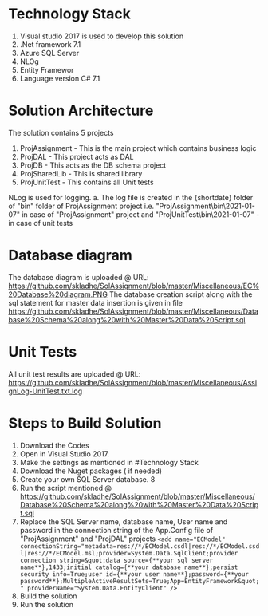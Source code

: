 

# Technology Stack
 1. Visual studio 2017 is used to develop this solution
 2. .Net framework 7.1
 3. Azure SQL Server 
 4. NLOg
 5. Entity Framewor
 6. Language version C# 7.1
 
# Solution Architecture
The solution contains 5 projects
1. ProjAssignment  - This is the main project which contains business logic
2. ProjDAL - This project acts as DAL
3. ProjDB - This acts as the DB schema project
4. ProjSharedLib - This is shared library
5. ProjUnitTest - This contains all Unit tests

NLog is used for logging. 
   a. The log file is created in the {shortdate} folder of "bin" folder of ProjAssignment project i.e. "ProjAssignment\bin\2021-01-07" in case of "ProjAssignment" project and 
   "ProjUnitTest\bin\2021-01-07" - in case of unit tests

# Database diagram
  The database diagram is uploaded @ URL:  https://github.com/skladhe/SolAssignment/blob/master/Miscellaneous/EC%20Database%20diagram.PNG
  The database creation script along with the sql statement for master data insertion is given in file https://github.com/skladhe/SolAssignment/blob/master/Miscellaneous/Database%20Schema%20along%20with%20Master%20Data%20Script.sql
# Unit Tests
All unit test results are uploaded @ URL: https://github.com/skladhe/SolAssignment/blob/master/Miscellaneous/AssignLog-UnitTest.txt.log
# Steps to Build Solution
1. Download the Codes
2. Open in Visual Studio 2017. 
3. Make the settings as mentioned in #Technology Stack
4. Download the Nuget packages ( if needed)
5. Create your own SQL Server database. 8
6. Run the script mentioned @ https://github.com/skladhe/SolAssignment/blob/master/Miscellaneous/Database%20Schema%20along%20with%20Master%20Data%20Script.sql
7. Replace the SQL Server name, database name, User name and password in the connection string of the App.Config file of "ProjAssignment" and "ProjDAL" projects
  `<add name="ECModel" connectionString="metadata=res://*/ECModel.csdl|res://*/ECModel.ssdl|res://*/ECModel.msl;provider=System.Data.SqlClient;provider connection string=&quot;data source={**your sql server name**},1433;initial catalog={**your database name**};persist security info=True;user id={**your user name**};password={**your password**};MultipleActiveResultSets=True;App=EntityFramework&quot;" providerName="System.Data.EntityClient" />`
 8. Build the solution
 9. Run the solution
 
 
